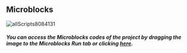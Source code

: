 ## Microblocks
![allScripts8084131](https://user-images.githubusercontent.com/112697142/201883171-c40e78df-3571-4f9c-9ead-747485356f16.png)



##### You can access the Microblocks codes of the project by dragging the image to the Microblocks Run tab or clicking [here](https://microblocks.fun/run/microblocks.html#scripts=GP%20Scripts%0Adepends%20%27PicoBricks%27%0A%0Aspec%20%27%20%27%20%27ESP01_IP_address%27%20%27ESP01_IP_address%27%0Ato%20ESP01_IP_address%20%7B%0A%20%20comment%20%27AT%2BCIPSTA%3F%0A%0A%2BCIPSTA%3Aip%3A%22192.168.1.35%22%0A%2BCIPSTA%3Agateway%3A%22192.168.1.1%22%0A%2BCIPSTA%3Anetmask%3A%22255.255.255.0%22%0A%0AOK%27%0A%20%20ESP01_prev_status%20%3D%20%27%27%0A%20%20comment%20%27Obtain%20the%20local%20IP%20address%20and%20MAC%20address%27%0A%20%20ESP01_current_cmd%20%3D%20%27CIPSTA%27%0A%20%20%27_sendATcmd%27%20%27AT%2BCIPSTA%3F%27%0A%20%20waitUntil%20ESP01_response%0A%20%20if%20%28%27ERROR%27%20%3D%3D%20ESP01_prev_status%29%20%7B%0A%20%20%20%20%27ESP01_log%20_%27%20%28%27%5Bdata%3Ajoin%5D%27%20%27Get%20IP%3A%20%27%20ESP01_prev_status%29%0A%20%20%20%20sayIt%20%27ERROR%20while%20getting%20IP%20address.%27%0A%20%20%20%20waitMillis%20_espDisplayDelay%0A%20%20%20%20cmdComplete%20%3D%20%28booleanConstant%20true%29%0A%20%20%20%20stopTask%0A%20%20%7D%20else%20%7B%0A%20%20%20%20local%20%27searchIdx%27%20%28%27%5Bdata%3Afind%5D%27%20%27%2BCIPSTA%3Aip%3A%22%27%20savebuffer%29%0A%20%20%20%20if%20%28searchIdx%20%3E%200%29%20%7B%0A%20%20%20%20%20%20ESP01_IPaddr%20%3D%20%28%27%5Bdata%3AcopyFromTo%5D%27%20savebuffer%20%28searchIdx%20%2B%2012%29%20%28%28%27%5Bdata%3Afind%5D%27%20%28%27%5Bdata%3Ajoin%5D%27%20%27%22%27%20_eol%29%20savebuffer%29%20-%201%29%29%0A%20%20%20%20%7D%20else%20%7B%0A%20%20%20%20%20%20%27ESP01_log%20_%27%20%27GET%20IP%3A%20bad%20buffer%20content%27%0A%20%20%20%20%20%20sayIt%20%27Bad%20buffer%20content%20while%20getting%20IP%27%0A%20%20%20%20%20%20waitMillis%20_espDisplayDelay%0A%20%20%20%20%20%20cmdComplete%20%3D%20%28booleanConstant%20true%29%0A%20%20%20%20%20%20stopTask%0A%20%20%20%20%7D%0A%20%20%20%20if%20%28or%20%280%20%3D%3D%20%28size%20ESP01_IPaddr%29%29%20%28or%20%28ESP01_IPaddr%20%3D%3D%20%270.0.0.0%27%29%20%28ESP01_IPaddr%20%3D%3D%200%29%29%29%20%7B%0A%20%20%20%20%20%20%27ESP01_log%20_%27%20%28%27%5Bdata%3Ajoin%5D%27%20%27CONNECT%20to%20WIFI%3A%20%27%20%27no%20IP%20acquired%27%29%0A%20%20%20%20%20%20sayIt%20%27IP%20Address%20not%20acquired.%27%0A%20%20%20%20%20%20waitMillis%20_espDisplayDelay%0A%20%20%20%20%20%20cmdComplete%20%3D%20%28booleanConstant%20true%29%0A%20%20%20%20%20%20stopTask%0A%20%20%20%20%7D%20else%20%7B%0A%20%20%20%20%20%20%27ESP01_log%20_%27%20%28%27%5Bdata%3Ajoin%5D%27%20ESP01_current_cmd%20_colon%20ESP01_prev_status%20%27%20-%20%27%20ESP01_IPaddr%29%0A%20%20%20%20%7D%0A%20%20%7D%0A%20%20cmdComplete%20%3D%20%28booleanConstant%20true%29%0A%7D%0A%0Aspec%20%27%20%27%20%27ESP01_connect_to%27%20%27ESP01_connect_to%20_%20Password%20_%27%20%27auto%20auto%27%20%27Network_Name%27%20%27Network_Password%27%0Ato%20ESP01_connect_to%20ssid%20password%20%7B%0A%20%20comment%20%27AT%2BCWJAP%3D%22ssid%22%2C%22passwd%22%0AWIFI%20DISCONNECT%20%28If%20already%20connected%29%0AWIFI%20CONNECTED%0AWIFI%20GOT%20IP%0AOK%0A%0AOn%20FAIL%3A%0AAT%2BCWJAP%3D%22ssid%22%2C%22passwd%22%0AWIFI%20DISCONNECT%0A%2BCWJAP%3A2%20%28fail%20codes%201%20-%205%29%0AFAIL%0A%0AFAIL%20CODES%3A%0A1%3A%20connection%20timeout.%0A2%3A%20wrong%20password.%0A3%3A%20cannot%20find%20the%20target%20AP.%0A4%3A%20connection%20failed.%0Aothers%3A%20unknown%20error%20occurred.%0A%0ANOTE%3A%20CWJAP%20timeout%20is%2015%20secs.%27%0A%20%20ESP01_ssid%20%3D%20ssid%0A%20%20ESP01_password%20%3D%20password%0A%20%20ESP01_prev_status%20%3D%20%27%27%0A%20%20comment%20%27Connect%20to%20an%20AP%20and%20get%20an%20IP%20address%27%0A%20%20ESP01_current_cmd%20%3D%20%27CWJAP%27%0A%20%20%27_sendATcmd%27%20%28%27%5Bdata%3Ajoin%5D%27%20%27AT%2BCWJAP%3D%22%27%20ssid%20%27%22%2C%22%27%20password%20%27%22%27%29%0A%20%20waitUntil%20ESP01_response%0A%20%20if%20%28%27FAIL%27%20%3D%3D%20ESP01_prev_status%29%20%7B%0A%20%20%20%20local%20%27failCode%27%20%28%27%5Bdata%3Afind%5D%27%20%27%2BCWJAP%3A%27%20savebuffer%29%0A%20%20%20%20failCode%20%3D%20%28%27%5Bdata%3AcopyFromTo%5D%27%20savebuffer%20%28failCode%20%2B%207%29%20%28%27%5Bdata%3Afind%5D%27%20_eol%20savebuffer%20failCode%29%29%0A%20%20%20%20%27ESP01_log%20_%27%20%28%27%5Bdata%3Ajoin%5D%27%20ESP01_current_cmd%20_colon%20ESP01_prev_status%20%27%20code%20-%20%27%20failCode%29%0A%20%20%20%20sayIt%20%27WIFI%20Login%20Error.%27%0A%20%20%20%20cmdComplete%20%3D%20%28booleanConstant%20true%29%0A%20%20%20%20stopAll%0A%20%20%20%20stopTask%0A%20%20%7D%20else%20%7B%0A%20%20%20%20%27ESP01_log%20_%27%20%28%27%5Bdata%3Ajoin%5D%27%20ESP01_current_cmd%20_colon%20ESP01_prev_status%29%0A%20%20%7D%0A%20%20cmdComplete%20%3D%20%28booleanConstant%20true%29%0A%7D%0A%0Aspec%20%27r%27%20%27ESP01_display_LOG%27%20%27ESP01_display_LOG%27%0Ato%20ESP01_display_LOG%20%7B%0A%20%20if%20%280%20%3D%3D%20%28size%20ESP01_Log%29%29%20%7B%0A%20%20%20%20return%20%27LOG%20file%20is%20empty.%27%0A%20%20%7D%20else%20%7B%0A%20%20%20%20return%20%28%27%5Bdata%3AjoinStrings%5D%27%20ESP01_Log%20_eol%29%0A%20%20%7D%0A%7D%0A%0Aspec%20%27%20%27%20%27ESP01_log%20_%27%20%27ESP01_log%20_%27%20%27str%27%20%27op%20result%27%0Ato%20%27ESP01_log%20_%27%20entry%20%7B%0A%20%20if%20debug%20%7B%0A%20%20%20%20%27%5Bdata%3AaddLast%5D%27%20entry%20ESP01_Log%0A%20%20%20%20if%20%28%28size%20ESP01_Log%29%20%3E%20ESP01_LogSize%29%20%7B%0A%20%20%20%20%20%20%27%5Bdata%3Adelete%5D%27%201%20ESP01_Log%0A%20%20%20%20%7D%0A%20%20%7D%0A%7D%0A%0Aspec%20%27r%27%20%27ESP01_path_of_request%27%20%27ESP01_path_of_request%20_%27%20%27auto%27%20%27%27%0Ato%20ESP01_path_of_request%20request%20%7B%0A%20%20return%20%28%27_byteArray2string%27%20%28%27%5Bdata%3AcopyFromTo%5D%27%20request%20%28%28%27%5Bdata%3Afind%5D%27%20%27GET%20%27%20request%29%20%2B%204%29%20%28%28%27%5Bdata%3Afind%5D%27%20%27%20HTTP%27%20request%29%20-%201%29%29%29%0A%7D%0A%0Aspec%20%27%20%27%20%27ESP01_requests%27%20%27ESP01_requests%27%0Ato%20ESP01_requests%20%7B%0A%20%20comment%20%27VERIFY%20TIMINGS%20IN%20THIS%20FUNCTION%0A%0AIF%20POSSIBLE%2C%20USE%20SEND%20ATCM%20FUNCTION%20WITH%20RETURN%20CHECK%0A%0ANEW%3A%20use%20TCPDATA%20as%20command%20to%20send%20out%20multiple%20TCP%20%20buffers%20with%20SEND%20OK%0Areturns.%27%0A%20%20waitUntil%20ESP01_server_ready%0A%20%20ESP01_prev_status%20%3D%20%27%27%0A%20%20ESP01_current_cmd%20%3D%20%27TCPREQUEST%27%0A%20%20local%20%27req%27%20%28at%201%20ESP01_tcp_req_queue%29%0A%20%20local%20%27ptr%27%20%28%28%27%5Bdata%3Afind%5D%27%20%27%2BIPD%2C%27%20req%29%20%2B%205%29%0A%20%20_linkID%20%3D%20%28%27%5Bdata%3AcopyFromTo%5D%27%20req%20ptr%20%28%28%27%5Bdata%3Afind%5D%27%20_comma%20req%20ptr%29%20-%201%29%29%0A%20%20_reqPath%20%3D%20%28ESP01_path_of_request%20req%29%0A%20%20%27_handleIPD%27%0A%20%20ESP01_current_cmd%20%3D%20%27TCPREQUEST%27%0A%20%20comment%20%27CONFIRM%20good%20process%20b4%20DELETE%27%0A%20%20%27%5Bdata%3Adelete%5D%27%201%20ESP01_tcp_req_queue%0A%7D%0A%0Aspec%20%27%20%27%20%27ESP01_restore%27%20%27ESP01_restore%27%0Ato%20ESP01_restore%20%7B%0A%20%20comment%20%27WIFI%20disconnects%2C%20IP%3A0.0.0.0%0AUART%3A115200%2C8%2C1%2C0%2C0%0ACWMODE%3A2%2C%20CWJAP%3AnoAP%2C%20CIPMUX%3A0%0ACIPSTO%3A180%2C%20%27%0A%20%20ESP01_prev_status%20%3D%20%27%27%0A%20%20comment%20%27Restores%20the%20factory%20default%20settings%20of%20the%20module%27%0A%20%20ESP01_current_cmd%20%3D%20%27RESTORE%27%0A%20%20%27_sendATcmd%27%20%27AT%2BRESTORE%27%0A%20%20waitUntil%20ESP01_response%0A%20%20%27ESP01_log%20_%27%20%28%27%5Bdata%3Ajoin%5D%27%20ESP01_current_cmd%20_colon%20ESP01_prev_status%29%0A%20%20cmdComplete%20%3D%20%28booleanConstant%20true%29%0A%7D%0A%0Aspec%20%27%20%27%20%27ESP01_server%27%20%27ESP01_server%20_%27%20%27str.ServerMenu%27%20%27Create%20Server%27%0Ato%20ESP01_server%20action%20%7B%0A%20%20comment%20%27Delete%2Fcreate%20a%20TCP%2FSSL%20server%0Aaction%3A%0A%E2%80%93%200%3A%20delete%20a%20server.%0A%E2%80%93%201%3A%20create%20a%20server.%0Aparam%3A%0A%E2%80%93%201%3A%20shutdown%20the%20server%20and%20close%20all%20connections.%0A-80%3A%20port%20number%20for%20create%20server%0A%0AOn%20repeated%20create%2C%20OK%20with%20%22no%20change%22%20received.%0A%27%0A%20%20if%20%28%27Delete%20Server%27%20%3D%3D%20action%29%20%7B%0A%20%20%20%20local%20%27actionMode%27%200%0A%20%20%20%20local%20%27param%27%201%0A%20%20%7D%20%28%27Create%20Server%27%20%3D%3D%20action%29%20%7B%0A%20%20%20%20local%20%27actionMode%27%201%0A%20%20%20%20local%20%27param%27%2080%0A%20%20%7D%0A%20%20ESP01_prev_status%20%3D%20%27%27%0A%20%20ESP01_current_cmd%20%3D%20%27CIPSERVER%27%0A%20%20%27_sendATcmd%27%20%28%27%5Bdata%3Ajoin%5D%27%20%27AT%2BCIPSERVER%3D%27%20actionMode%20%27%2C%27%20param%29%0A%20%20waitUntil%20ESP01_response%0A%20%20if%20%28%27OK%27%20%3D%3D%20ESP01_prev_status%29%20%7B%0A%20%20%20%20ESP01_server_ready%20%3D%20%28booleanConstant%20true%29%0A%20%20%7D%20else%20%7B%0A%20%20%20%20ESP01_server_ready%20%3D%20%28booleanConstant%20false%29%0A%20%20%7D%0A%20%20%27ESP01_log%20_%27%20%28%27%5Bdata%3Ajoin%5D%27%20ESP01_current_cmd%20_colon%20actionMode%20%27%20-%20%27%20ESP01_prev_status%29%0A%20%20cmdComplete%20%3D%20%28booleanConstant%20true%29%0A%7D%0A%0Aspec%20%27%20%27%20%27ESP01_set_MUX%27%20%27ESP01_set_MUX%20_%27%20%27str.MuxMenu%27%20%27Multiple%20Connections%27%0Ato%20ESP01_set_MUX%20mux%20%7B%0A%20%20if%20%28%27Single%20Connection%27%20%3D%3D%20mux%29%20%7B%0A%20%20%20%20local%20%27muxMode%27%200%0A%20%20%7D%20%28%27Multiple%20Connections%27%20%3D%3D%20mux%29%20%7B%0A%20%20%20%20local%20%27muxMode%27%201%0A%20%20%7D%0A%20%20ESP01_prev_status%20%3D%20%27%27%0A%20%20ESP01_current_cmd%20%3D%20%27CIPMUX%27%0A%20%20comment%20%27Enable%2Fdisable%20the%20multiple%20connections%20mode%27%0A%20%20%27_sendATcmd%27%20%28%27%5Bdata%3Ajoin%5D%27%20%27AT%2BCIPMUX%3D%27%20muxMode%29%0A%20%20waitUntil%20ESP01_response%0A%20%20if%20%28%27ERROR%27%20%3D%3D%20ESP01_prev_status%29%20%7B%0A%20%20%20%20%27ESP01_log%20_%27%20%28%27%5Bdata%3Ajoin%5D%27%20ESP01_current_cmd%20_colon%20muxMode%20%27%20-%20%27%20ESP01_prev_status%29%0A%20%20%20%20sayIt%20%27ERROR%20during%20MUX%20set.%27%0A%20%20%20%20waitMillis%20_espDisplayDelay%0A%20%20%20%20cmdComplete%20%3D%20%28booleanConstant%20true%29%0A%20%20%20%20stopTask%0A%20%20%7D%0A%20%20%27ESP01_log%20_%27%20%28%27%5Bdata%3Ajoin%5D%27%20ESP01_current_cmd%20_colon%20muxMode%20%27%20-%20%27%20ESP01_prev_status%29%0A%20%20cmdComplete%20%3D%20%28booleanConstant%20true%29%0A%7D%0A%0Aspec%20%27%20%27%20%27ESP01_set_WIFI_mode%27%20%27ESP01_set_WIFI_mode%20_%27%20%27str.ModeMenu%27%20%27Station%27%0Ato%20ESP01_set_WIFI_mode%20mode%20%7B%0A%20%20comment%20%27AT%2BCWMODE%3D1%0AOK%27%0A%20%20if%20%28%27Station%27%20%3D%3D%20mode%29%20%7B%0A%20%20%20%20local%20%27modeIn%27%201%0A%20%20%7D%20%28%27SoftAP%27%20%3D%3D%20mode%29%20%7B%0A%20%20%20%20local%20%27modeIn%27%202%0A%20%20%7D%20%28%27Station%26SoftAP%27%20%3D%3D%20mode%29%20%7B%0A%20%20%20%20local%20%27modeIn%27%203%0A%20%20%7D%0A%20%20ESP01_prev_status%20%3D%20%27%27%0A%20%20comment%20%27Set%20the%20Wi-Fi%20mode%20%28Station%2FSoftAP%2FStation%2BSoftAP%29%27%0A%20%20ESP01_current_cmd%20%3D%20%27CWMODE%27%0A%20%20%27_sendATcmd%27%20%28%27%5Bdata%3Ajoin%5D%27%20%27AT%2BCWMODE%3D%27%20modeIn%29%0A%20%20waitUntil%20ESP01_response%0A%20%20%27ESP01_log%20_%27%20%28%27%5Bdata%3Ajoin%5D%27%20%27WIFI%20Mode%20%27%20mode%20_colon%20ESP01_prev_status%29%0A%20%20cmdComplete%20%3D%20%28booleanConstant%20true%29%0A%7D%0A%0Aspec%20%27r%27%20%27_byteArray2string%27%20%27_byteArray2string%20_%27%20%27auto%27%20%27%27%0Ato%20%27_byteArray2string%27%20aStringOrByteArray%20%7B%0A%20%20comment%20%27If%20argument%20is%20a%20byte%20array%2C%20convert%20it%20to%20a%20string.%20%27%0A%20%20if%20%28not%20%28isType%20aStringOrByteArray%20%27string%27%29%29%20%7B%0A%20%20%20%20aStringOrByteArray%20%3D%20%28%27%5Bdata%3Ajoin%5D%27%20%27%27%20aStringOrByteArray%29%0A%20%20%7D%0A%20%20return%20aStringOrByteArray%0A%7D%0A%0Aspec%20%27r%27%20%27_cmdError%27%20%27_cmdError%27%0Ato%20%27_cmdError%27%20%7B%0A%20%20local%20%27cmdIndx%27%20%28%27%5Bdata%3Afind%5D%27%20ESP01_current_cmd%20ATCommands%29%0A%20%20comment%20%27need%20STRING%20compare%27%0A%20%20if%20%28%270%27%20%3D%3D%20%28at%20%28cmdIndx%20%2B%202%29%20ATCommands%29%29%20%7B%0A%20%20%20%20return%20%28booleanConstant%20false%29%0A%20%20%7D%0A%20%20local%20%27target%27%20%28at%20%28at%20%28cmdIndx%20%2B%202%29%20ATCommands%29%20ATResponses%29%0A%20%20_serFindIndex%20%3D%20%28%27%5Bdata%3Afind%5D%27%20target%20_serbuffer%29%0A%20%20if%20%28-1%20%3D%3D%20_serFindIndex%29%20%7B%0A%20%20%20%20ESP01_prev_status%20%3D%20%27%3Cerror%3E%20not%20found.%27%0A%20%20%20%20return%20%28booleanConstant%20false%29%0A%20%20%7D%20else%20%7B%0A%20%20%20%20ESP01_prev_status%20%3D%20target%0A%20%20%20%20savebuffer%20%3D%20%28%27_byteArray2string%27%20%28%27%5Bdata%3AcopyFromTo%5D%27%20_serbuffer%201%20%28%28_serFindIndex%20%2B%20%28size%20target%29%29%20%2B%202%29%29%29%0A%20%20%20%20return%20%28booleanConstant%20true%29%0A%20%20%7D%0A%7D%0A%0Aspec%20%27r%27%20%27_cmdGood%27%20%27_cmdGood%27%0Ato%20%27_cmdGood%27%20%7B%0A%20%20if%20%28%27TCPREQUEST%27%20%3D%3D%20ESP01_current_cmd%29%20%7Breturn%20%28booleanConstant%20false%29%7D%0A%20%20local%20%27cmdIndx%27%20%28%27%5Bdata%3Afind%5D%27%20ESP01_current_cmd%20ATCommands%29%0A%20%20local%20%27target%27%20%28at%20%28at%20%28cmdIndx%20%2B%201%29%20ATCommands%29%20ATResponses%29%0A%20%20_serFindIndex%20%3D%20%28%27%5Bdata%3Afind%5D%27%20target%20_serbuffer%29%0A%20%20if%20%28-1%20%3D%3D%20_serFindIndex%29%20%7B%0A%20%20%20%20ESP01_prev_status%20%3D%20%27%3Cgood%3E%20not%20found.%27%0A%20%20%20%20return%20%28booleanConstant%20false%29%0A%20%20%7D%20else%20%7B%0A%20%20%20%20ESP01_prev_status%20%3D%20target%0A%20%20%20%20if%20%28%27RESTORE%27%20%3D%3D%20ESP01_current_cmd%29%20%7B%0A%20%20%20%20%20%20savebuffer%20%3D%20%28%27_byteArray2string%27%20%28%27%5Bdata%3Ajoin%5D%27%20%28%27%5Bdata%3AcopyFromTo%5D%27%20_serbuffer%201%20%28%28%27%5Bdata%3Afind%5D%27%20%27OK%27%20_serbuffer%29%20%2B%204%29%29%20%28%27%5Bdata%3AcopyFromTo%5D%27%20_serbuffer%20_serFindIndex%29%29%29%0A%20%20%20%20%7D%20else%20%7B%0A%20%20%20%20%20%20savebuffer%20%3D%20%28%27_byteArray2string%27%20%28%27%5Bdata%3AcopyFromTo%5D%27%20_serbuffer%201%20%28%28_serFindIndex%20%2B%20%28size%20target%29%29%20%2B%202%29%29%29%0A%20%20%20%20%7D%0A%20%20%20%20return%20%28booleanConstant%20true%29%0A%20%20%7D%0A%7D%0A%0Aspec%20%27%20%27%20%27_handleIPD%27%20%27_handleIPD%27%0Ato%20%27_handleIPD%27%20%7B%0A%20%20atPut%202%20responses%20%28%27%5Bdata%3AmakeList%5D%27%20%27%2FSERA%27%20%28%27%5Bdata%3Ajoin%5D%27%20%28%27%5Bdata%3Ajoin%5D%27%20%27HTTP%2F1.1%20200%20OK%27%20_eol%20%27Content-Type%3A%20text%2Fhtml%27%20_eol%20_eol%29%20%27%7B%22TEMP%22%3A%27%20%28pb_temperature%29%20%27%2C%22S.Moisture%22%3A%27%20%28%28%28analogReadOp%2027%29%20%2A%20100%29%20%2F%201023%29%20%27%2C%22Humidity%22%3A%27%20%28pb_humidity%29%20%27%7D%27%29%29%0A%20%20for%20response%20responses%20%7B%0A%20%20%20%20if%20%28_reqPath%20%3D%3D%20%28at%201%20response%29%29%20%7B%0A%20%20%20%20%20%20processRequest%0A%20%20%20%20%20%20comment%20%27Following%20is%20a%20TCP%20messaging%20sequence%20to%20send%20back%20any%20feedback%20desired.%27%0A%20%20%20%20%20%20ESP01_current_cmd%20%3D%20%27CIPSEND%27%0A%20%20%20%20%20%20%27_sendATcmd%27%20%28%27%5Bdata%3Ajoin%5D%27%20%27AT%2BCIPSEND%3D%27%20_linkID%20_comma%20%28size%20%28at%202%20response%29%29%29%0A%20%20%20%20%20%20waitUntil%20ESP01_response%0A%20%20%20%20%20%20if%20%28TCPprompt%20%21%3D%20ESP01_prev_status%29%20%7B%0A%20%20%20%20%20%20%20%20%27ESP01_log%20_%27%20%27No%20TCP%20prompt%20received.%27%0A%20%20%20%20%20%20%20%20cmdComplete%20%3D%20%28booleanConstant%20true%29%0A%20%20%20%20%20%20%20%20return%200%0A%20%20%20%20%20%20%7D%0A%20%20%20%20%20%20cmdComplete%20%3D%20%28booleanConstant%20true%29%0A%20%20%20%20%20%20comment%20%27TCP%20Prompt%27%0A%20%20%20%20%20%20ESP01_current_cmd%20%3D%20%27TCPDATA%27%0A%20%20%20%20%20%20%27_sendATcmd%27%20%28at%202%20response%29%0A%20%20%20%20%20%20waitUntil%20ESP01_response%0A%20%20%20%20%20%20if%20%28%27SEND%20FAIL%27%20%3D%3D%20ESP01_prev_status%29%20%7B%0A%20%20%20%20%20%20%20%20%27ESP01_log%20_%27%20%28%27%5Bdata%3Ajoin%5D%27%20ESP01_current_cmd%20_colon%20ESP01_prev_status%29%0A%20%20%20%20%20%20%20%20cmdComplete%20%3D%20%28booleanConstant%20true%29%0A%20%20%20%20%20%20%20%20return%200%0A%20%20%20%20%20%20%7D%0A%20%20%20%20%20%20cmdComplete%20%3D%20%28booleanConstant%20true%29%0A%20%20%20%20%20%20comment%20%27Good%20SEND%27%0A%20%20%20%20%20%20ESP01_current_cmd%20%3D%20%27CIPCLOSE%27%0A%20%20%20%20%20%20%27_sendATcmd%27%20%28%27%5Bdata%3Ajoin%5D%27%20%27AT%2BCIPCLOSE%3D%27%20_linkID%29%0A%20%20%20%20%20%20waitUntil%20ESP01_response%0A%20%20%20%20%20%20if%20%28%27ERROR%27%20%3D%3D%20ESP01_prev_status%29%20%7B%0A%20%20%20%20%20%20%20%20%27ESP01_log%20_%27%20%28%27%5Bdata%3Ajoin%5D%27%20ESP01_current_cmd%20_colon%20ESP01_prev_status%29%0A%20%20%20%20%20%20%20%20cmdComplete%20%3D%20%28booleanConstant%20true%29%0A%20%20%20%20%20%20%20%20return%200%0A%20%20%20%20%20%20%7D%0A%20%20%20%20%20%20cmdComplete%20%3D%20%28booleanConstant%20true%29%0A%20%20%20%20%20%20comment%20%27Good%20CLOSE%27%0A%20%20%20%20%20%20%27ESP01_log%20_%27%20%28%27%5Bdata%3Ajoin%5D%27%20%27TCPREQUEST%27%20_colon%20_reqPath%20%27%20processed.%27%29%0A%20%20%20%20%7D%0A%20%20%7D%0A%7D%0A%0Aspec%20%27%20%27%20%27_logging%20_%27%20%27_logging%20_%27%20%27bool%27%20true%0Ato%20%27_logging%20_%27%20mode%20%7B%0A%20%20debug%20%3D%20mode%0A%7D%0A%0Aspec%20%27r%27%20%27_queueRequest%27%20%27_queueRequest%20_%27%20%27str%27%20%27text%27%0Ato%20%27_queueRequest%27%20req%20%7B%0A%20%20comment%20%27TCP%20Request%20Queue%0AThis%20will%20hold%20up%20to%205%20requests%20sent%20from%0Abrowsers%20or%20cell%20phones.%0ARequests%20are%20differentiated%20by%20their%20LINK-ID.%27%0A%20%20if%20%28%28size%20ESP01_tcp_req_queue%29%20%3C%205%29%20%7B%0A%20%20%20%20%27%5Bdata%3AaddLast%5D%27%20req%20ESP01_tcp_req_queue%0A%20%20%20%20%27ESP01_log%20_%27%20%28%27%5Bdata%3Ajoin%5D%27%20ESP01_current_cmd%20_colon%20req%29%0A%20%20%20%20return%20%27OK%27%0A%20%20%7D%20else%20%7B%0A%20%20%20%20comment%20%27This%20might%20require%20an%20out-of-band%20ERROR%20reply%0Aregardless%20of%20queue%20status.%27%0A%20%20%20%20%27ESP01_log%20_%27%20%27TCP%20Request%20Queue%20Full.%27%0A%20%20%20%20return%20%27ERROR%27%0A%20%20%7D%0A%7D%0A%0Aspec%20%27%20%27%20%27_sendATcmd%27%20%27_sendATcmd%20_%27%20%27str%27%20%27ATcmd%27%0Ato%20%27_sendATcmd%27%20cmd%20%7B%0A%20%20comment%20%27Mandatory%201sec%20wait%20after%20each%20command.%0AAlso%2C%20TCPSend%20takes%2020ms%20to%20send%20out%20%0Athe%20buffer%20if%20it%20is%20shorter%20than%20stated%20length.%0AOne%20can%20also%20use%20the%20CIPSENDEX%20command%0Aand%20terminate%20strings%20with%20%5C0%20to%20eliminate%20length%0Amatching%20and%20calculating.%27%0A%20%20cmd%20%3D%20%28%27%5Bdata%3Ajoin%5D%27%20cmd%20_eol%29%0A%20%20%27%5Bserial%3Awrite%5D%27%20cmd%0A%20%20waitMillis%20_espCmdDelay%0A%7D%0A%0Aspec%20%27r%27%20%27_tcpRequest%27%20%27_tcpRequest%27%0Ato%20%27_tcpRequest%27%20%7B%0A%20%20comment%20%27PARTIAL%20TCP%20Request%3A%0A%0A0%2CCONNECT%0A%0A%2BIPD%2C0%2C444%3AGET%20%2F%20HTTP%2F1.1%0AHost%3A%20192.168.1.35%0AConnection%3A%20keep-alive%0A...%0A%0ARequests%20are%20differentiated%20by%20their%20LINK-ID.%0ALINK-ID%20is%20the%20number%20before%20CONNECT%2C%20and%20after%20%2BIPD%20in%20buffer.%0A%0ATCP%20requests%20are%20queued%20and%20therefore%20do%20not%20need%20the%20transaction%20lock%0AcmdComplete%20to%20be%20used.%20But%20we%20need%20to%20clear%20the%20_serBuffer.%27%0A%20%20if%20%28not%20ESP01_server_ready%29%20%7B%0A%20%20%20%20return%20%28booleanConstant%20false%29%0A%20%20%7D%20%28%27TCPREQUEST%27%20%21%3D%20ESP01_current_cmd%29%20%7B%0A%20%20%20%20return%20%28booleanConstant%20false%29%0A%20%20%7D%0A%20%20local%20%27cmdIndx%27%20%28%27%5Bdata%3Afind%5D%27%20ESP01_current_cmd%20ATCommands%29%0A%20%20local%20%27target%27%20%28at%20%28at%20%28cmdIndx%20%2B%201%29%20ATCommands%29%20ATResponses%29%0A%20%20_serFindIndex%20%3D%20%28%27%5Bdata%3Afind%5D%27%20target%20_serbuffer%29%0A%20%20if%20%28-1%20%3D%3D%20_serFindIndex%29%20%7B%0A%20%20%20%20ESP01_prev_status%20%3D%20%27%3CtcpRequest%3E%20not%20found.%27%0A%20%20%20%20return%20%28booleanConstant%20false%29%0A%20%20%7D%20else%20%7B%0A%20%20%20%20ESP01_prev_status%20%3D%20target%0A%20%20%20%20local%20%27request%27%20%28%27%5Bdata%3AcopyFromTo%5D%27%20_serbuffer%20_serFindIndex%20%28%28%27%5Bdata%3Afind%5D%27%20%27Host%3A%20%27%20_serbuffer%29%20-%201%29%29%0A%20%20%20%20_serbuffer%20%3D%20%28%27%5Bdata%3AnewByteArray%5D%27%200%29%0A%20%20%20%20if%20%28%27OK%27%20%3D%3D%20%28%27_queueRequest%27%20request%29%29%20%7B%0A%20%20%20%20%20%20return%20%28booleanConstant%20true%29%0A%20%20%20%20%7D%20else%20%7B%0A%20%20%20%20%20%20return%20%28booleanConstant%20true%29%0A%20%20%20%20%7D%0A%20%20%7D%0A%7D%0A%0Aspec%20%27%20%27%20%27initializeCommands%27%20%27initializeCommands%27%0Ato%20initializeCommands%20%7B%0A%20%20comment%20%27ESP%20Delays%3A%0A_espBufferDelay%3A%20time%20between%20serial%20reads%0A_espCmdDelay%3A%20time%20to%20wait%20after%20each%20command%0A_espLoopDelay%3A%20time%20between%20COMM%20Loop%20cycles%0A%0ANOTE%3A%0A-%20Do%20not%20reduce%20_espCmdDelay%20to%20less%20than%202000.%0A-%20Reducing%20_espLoopDelay%20is%20just%20churn%3B%20does%20not%20help%20speed%20things%20up.%27%0A%20%20comment%20%27Command%20%2F%20Response%20Pairs%3A%0AATCommands%0A-%20command%20name%2C%20good%20index%2C%20error%20index%0AATResponses%0A-%20List%20of%20good%20and%20error%20responses%20to%20the%20commands%0A%0AIf%20you%20insert%20into%20ATResponses%2C%20adjust%20all%20ATCommand%20indexes.%27%0A%20%20debug%20%3D%20%28booleanConstant%20true%29%0A%20%20_espBufferDelay%20%3D%20500%0A%20%20_espCmdDelay%20%3D%201000%0A%20%20_espLoopDelay%20%3D%20500%0A%20%20ESP01_Log%20%3D%20%28%27%5Bdata%3AmakeList%5D%27%29%0A%20%20ESP01_prev_status%20%3D%20%27%27%0A%20%20savebuffer%20%3D%20%27%27%0A%20%20TCPprompt%20%3D%20%28%27%5Bdata%3Ajoin%5D%27%20%27OK%27%20_eol%20%27%3E%27%20%28%27%5Bdata%3AunicodeString%5D%27%2032%29%29%0A%20%20ATCommands%20%3D%20%28%27%5Bdata%3Ajoin%5D%27%20%27RESTORE%2C6%2C0%27%20_comma%20%27RST%2C1%2C2%27%20_comma%20%27CWMODE%2C1%2C2%27%20_comma%20%27CWJAP%2C1%2C7%27%20_comma%20%27CIPSTA%2C1%2C2%27%20_comma%20%27CIPMUX%2C1%2C2%27%20_comma%20%27CIPSERVER%2C1%2C2%27%20_comma%20%27TCPREQUEST%2C8%2C9%27%20_comma%20%27CIPSEND%2C5%2C0%27%20_comma%20%27TCPDATA%2C3%2C4%27%20_comma%20%27CIPCLOSE%2C9%2C2%27%29%0A%20%20ATCommands%20%3D%20%28%27%5Bdata%3Asplit%5D%27%20ATCommands%20_comma%29%0A%20%20ATResponses%20%3D%20%28%27%5Bdata%3Ajoin%5D%27%20%27OK%27%20%27%2CERROR%27%20%27%2CSEND%20OK%27%20%27%2CSEND%20FAIL%2C%27%20TCPprompt%20%27%2Cready%27%20%27%2CFAIL%27%20%27%2C%2BIPD%27%20%27%2CCLOSED%27%29%0A%20%20ATResponses%20%3D%20%28%27%5Bdata%3Asplit%5D%27%20ATResponses%20_comma%29%0A%7D%0A%0Aspec%20%27%20%27%20%27initializeResponses%27%20%27initializeResponses%27%0Ato%20initializeResponses%20%7B%0A%20%20comment%20%27APP%20Inventor%20APP%20processes%202%20kinds%20of%20responses%20from%20this%20program%3A%0A1.%20Web%20Page%20displays%20of%20info%0A2.%20JSON%20data%20sent%20in%20response%20to%20HTTP%20GET%20%2FSERA%20%20and%20%2FWATERING%20transactions%20%0A%0A%231%20type%20responses%20are%20processed%20in%20the%20WebViewer%20component%20and%20%0Ado%20not%20require%20a%20header%20info.%0A%0A%232%20type%20responses%20are%20true%20responses%20to%20HTTP%20GET%20and%20require%20%0Aa%20proper%20header%3A%0A%20%20%20%20HTTP%2F1.1%20200%20OK%5CnContent-Type%3A%20text%2Fhtml%5Cn%5Cn%20is%20%0A%0ANOTE%3A%20timeout%20delay%20for%20the%20HTTTP%20GET%20has%20to%20be%20long%20enough%20%0A%20%20%20%20%20%20%20%20%20%20%20%20to%20receive%20and%20process%20the%20data.%20Current%20setting%20is%2010000ms.%0A%20%20%20%20%20%20%20%20%20%20%20%20However%2C%20if%20more%20data%20is%20sent%20than%20the%20example%2C%20it%20might%20need%0A%20%20%20%20%20%20%20%20%20%20%20%20extending.%0A%0AThe%20browsers%20do%20an%20auto%20%22favicon.ico%22%20request%20after%20TCPclose%2C%20which%20causes%20another%0Aincoming%20request.%20To%20prevent%20it%2C%20browser%20requests%20are%20preceeded%20by%20a%20TCPSend%20of%20the%0A%2Ffavicon%20item%20of%20responses%20as%20part%20of%20the%20HTML%20head.%27%0A%20%20responses%20%3D%20%28%27%5Bdata%3AmakeList%5D%27%20%28%27%5Bdata%3AmakeList%5D%27%20%27%2F%27%20%27%3CH1%3ECONNECTED...%3Cbr%2F%3E%3C%2FH1%3E%0A%3Cp%3E%2FSERA%3A%20Temp%2C%20Humidity%2C%20Soil%20Moisture%3Cbr%2F%3E%0A%2FWATERING%3A%20Run%20Water%20Pump%3Cbr%2F%3E%0A%3C%2Fp%3E%27%29%20%28%27%5Bdata%3AmakeList%5D%27%20%27%2FSERA%27%20%28%27%5Bdata%3Ajoin%5D%27%20%28%27%5Bdata%3Ajoin%5D%27%20%27HTTP%2F1.1%20200%20OK%27%20_eol%20%27Content-Type%3A%20text%2Fhtml%27%20_eol%20_eol%29%20%27%7B%22TEMP%22%3A%27%20temperature%20%27%2C%22S.Moisture%22%3A%27%20soilMoisture%20%27%2C%22Humidity%22%3A%27%20humidity%20%27%7D%27%29%29%20%28%27%5Bdata%3AmakeList%5D%27%20%27%2FWATERING%27%20%27%3CH1%3ESERA%20CONTROL%3Cbr%2F%3E%3C%2FH1%3E%0A%3Cp%3EIrrigation%20is%20complete..%3C%2Fp%3E%27%29%20%28%27%5Bdata%3AmakeList%5D%27%20%27%2Ffavicon%27%20%27%3CHEAD%3E%3Clink%20rel%3D%22icon%22%20href%3D%22data%3A%2C%22%3E%3C%2FHEAD%3E%27%29%29%0A%20%20%27ESP01_log%20_%27%20%27RESPONSES%20initialized.%27%0A%7D%0A%0Aspec%20%27%20%27%20%27processRequest%27%20%27processRequest%27%0Ato%20processRequest%20%7B%0A%20%20comment%20%27Here%20is%20where%20all%20the%20program%20actions%20are%20evaluated%20and%20implemented.%0AProvide%20processing%20code%20for%20each%20function%20with%20its%20specific%20evaluation.%0AIf%20the%20activity%20code%20is%20too%20long%20%2F%20large%2C%20then%20provide%20a%20call%20to%20a%20custom%20function.%27%0A%20%20if%20%28%28ESP01_path_of_request%20%28at%201%20ESP01_tcp_req_queue%29%29%20%3D%3D%20%27%2FWATERING%27%29%20%7B%0A%20%20%20%20pb_set_motor_speed%201%20100%0A%20%20%20%20%27ESP01_log%20_%27%20%27SERA%3A%20Water%20pump%20started%27%0A%20%20%20%20waitMillis%201000%0A%20%20%20%20pb_set_motor_speed%201%200%0A%20%20%20%20%27ESP01_log%20_%27%20%27SERA%3A%20Water%20pump%20stopped.%27%0A%20%20%7D%0A%7D%0A%0Ascript%20491%2077%20%7B%0Acomment%20%27There%20are%20two%20cycles%3A%20command%20%26%20data.%0ACommand%3A%0A-%20current%20Cmd%20%3D%20%3Cone%20of%20the%20AT%20cmds%3E%0A-%20checks%20good%2Fbad%20responses%0A-%20cycle%20finishes%20with%20SERVER%20ON.%0A%0AData%3A%0A-%20current%20Cmd%20%3D%20TCPREQUEST.%0A-%20checks%20for%20%2BIPD%0A-%20any%20%2BIPD%20goes%20into%20Queu%2C%20%0A-%20When%20Q%20%3E%200%3A%0A%20%20%20%20%20If%20server%20ready%20process%20it%20%0A%0ASince%20OLED%20is%20not%20used%2C%20run%20once%20with%20cable%20attached%0Ato%20get%20the%20IP%20address%20of%20the%20Server.%20Then%20disconnect%20if%0Aneeded.%27%0A%7D%0A%0Ascript%20872%2098%20%7B%0AwhenBroadcastReceived%20%27COMM%20Loop%27%0Aif%20ESP01_server_ready%20%7B%0A%20%20sayIt%20%27COMM%20Loop%20running.%27%20_eol%20%27SERVER%20ready.%27%0A%20%20stopTask%0A%7D%20else%20%7B%0A%20%20sayIt%20%27COMM%20Loop%20started%27%20_eol%20%27SERVER%20not%20ready.%27%0A%7D%0A%7D%0A%0Ascript%20285%20108%20%7B%0AwhenStarted%0Alocal%20%27delay%27%2050%0Arepeat%209%20%7B%0A%20%20setUserLED%20true%0A%20%20waitMillis%20delay%0A%20%20setUserLED%20false%0A%20%20waitMillis%20delay%0A%7D%0A_eol%20%3D%20%28%27%5Bdata%3Ajoin%5D%27%20%28%27%5Bdata%3AunicodeString%5D%27%2013%29%20%28%27%5Bdata%3AunicodeString%5D%27%2010%29%29%0AESP01_tcp_req_queue%20%3D%20%28%27%5Bdata%3AmakeList%5D%27%29%0AESP01_LogSize%20%3D%2025%0AESP01_server_ready%20%3D%20%28booleanConstant%20false%29%0A_espDisplayDelay%20%3D%202000%0A_colon%20%3D%20%28%27%5Bdata%3AunicodeString%5D%27%2058%29%0A_comma%20%3D%20%28%27%5Bdata%3AunicodeString%5D%27%2044%29%0AESP01_IPaddr%20%3D%20%27%27%0AinitializeCommands%0AinitializeResponses%0A%27%5Bserial%3Aopen%5D%27%20115200%0AsendBroadcast%20%27COMM%20Loop%27%0AwaitMillis%20_espBufferDelay%0A%27_logging%20_%27%20true%0AsayIt%20%27Preparing%20SERVER%20setup.%0APlease%20wait%20till%20next%20prompt.%27%0Atimer%20%3D%20%28millisOp%29%0AESP01_restore%0AESP01_set_WIFI_mode%20%27Station%27%0AESP01_connect_to%20%27SSID%27%20%27PASSWORD%27%0AESP01_IP_address%0AESP01_set_MUX%20%27Multiple%20Connections%27%0AESP01_server%20%27Create%20Server%27%0Atimer%20%3D%20%28%28millisOp%29%20-%20timer%29%0A%27ESP01_log%20_%27%20%28%27%5Bdata%3Ajoin%5D%27%20%27Completed%20in%20%27%20timer%20%27ms%27%29%0AsayIt%20%27SERVER%20Ready%20for%20transactions.%27%20_eol%20%27Open%20a%20browser%20tab%20and%20%27%20_eol%20%27%20%20use%20IP%3A%27%20ESP01_IPaddr%20_eol%20%27Competed%20in%27%20timer%20%27%20msecs.%27%0AsendBroadcast%20%27COMM%20Loop%27%0AESP01_current_cmd%20%3D%20%27TCPREQUEST%27%0A%7D%0A%0Ascript%20786%20312%20%7B%0AwhenCondition%20%28%28size%20ESP01_tcp_req_queue%29%20%3E%200%29%0AsayIt%20%28size%20ESP01_tcp_req_queue%29%0Aif%20ESP01_server_ready%20%7B%0A%20%20ESP01_requests%0A%7D%0AsayIt%20%28size%20ESP01_tcp_req_queue%29%0A%7D%0A%0Ascript%20789%20540%20%7B%0AwhenBroadcastReceived%20%27COMM%20Loop%27%0Aforever%20%7B%0A%20%20cmdComplete%20%3D%20%28booleanConstant%20false%29%0A%20%20ESP01_status%20%3D%20%27%27%0A%20%20ESP01_response%20%3D%20%28booleanConstant%20false%29%0A%20%20_serbuffer%20%3D%20%28%27%5Bdata%3AnewByteArray%5D%27%200%29%0A%20%20local%20%27readBuffer%27%20%28%27%5Bserial%3Aread%5D%27%29%0A%20%20if%20%28%28size%20readBuffer%29%20%3E%200%29%20%7B%0A%20%20%20%20repeatUntil%20%28and%20%280%20%3D%3D%20%28size%20readBuffer%29%29%20%28or%20%28or%20%28%27_cmdGood%27%29%20%28%27_cmdError%27%29%29%20%28%27_tcpRequest%27%29%29%29%20%7B%0A%20%20%20%20%20%20_serbuffer%20%3D%20%28%27%5Bdata%3Ajoin%5D%27%20_serbuffer%20readBuffer%29%0A%20%20%20%20%20%20waitMillis%20_espBufferDelay%0A%20%20%20%20%20%20readBuffer%20%3D%20%28%27%5Bserial%3Aread%5D%27%29%0A%20%20%20%20%7D%0A%20%20%7D%0A%20%20comment%20%27We%20have%20a%20buffer%20with%20IPD%20or%20good%20or%20error%20%27%0A%20%20if%20%28%28size%20_serbuffer%29%20%3E%200%29%20%7B%0A%20%20%20%20ESP01_response%20%3D%20%28booleanConstant%20true%29%0A%20%20%20%20waitUntil%20cmdComplete%0A%20%20%7D%0A%20%20waitMillis%20_espLoopDelay%0A%7D%0A%7D%0A%0Ascript%20523%20595%20%28ESP01_display_LOG%29%0A%0A "here").
